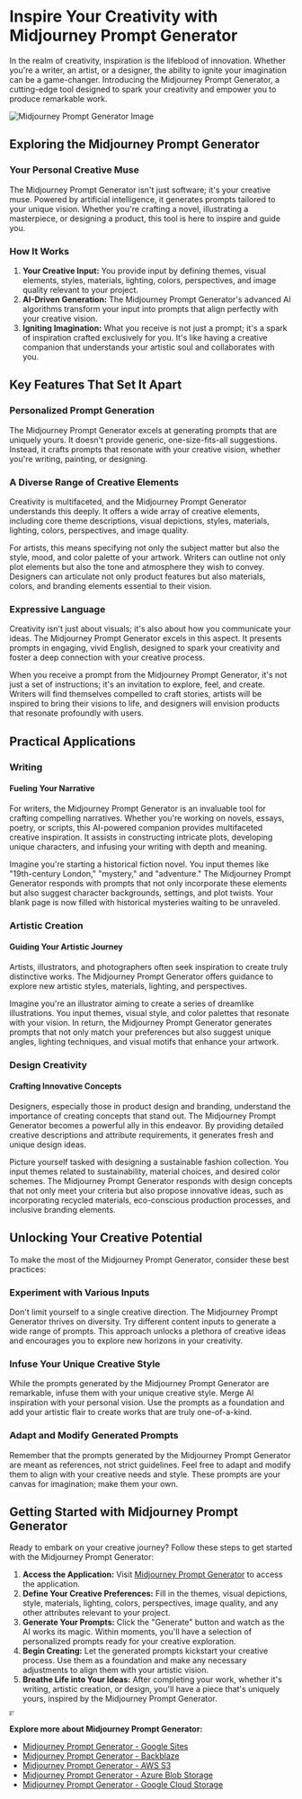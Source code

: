 # Inspire Your Creativity with Midjourney Prompt Generator

In the realm of creativity, inspiration is the lifeblood of innovation. Whether you're a writer, an artist, or a designer, the ability to ignite your imagination can be a game-changer. Introducing the Midjourney Prompt Generator, a cutting-edge tool designed to spark your creativity and empower you to produce remarkable work.

![Midjourney Prompt Generator Image](https://miro.medium.com/v2/resize:fit:800:600/0*rlmwZq1LCjfPgIL1.png)

## Exploring the Midjourney Prompt Generator

### Your Personal Creative Muse

The Midjourney Prompt Generator isn't just software; it's your creative muse. Powered by artificial intelligence, it generates prompts tailored to your unique vision. Whether you're crafting a novel, illustrating a masterpiece, or designing a product, this tool is here to inspire and guide you.

### How It Works

1. **Your Creative Input:** You provide input by defining themes, visual elements, styles, materials, lighting, colors, perspectives, and image quality relevant to your project.
2. **AI-Driven Generation:** The Midjourney Prompt Generator's advanced AI algorithms transform your input into prompts that align perfectly with your creative vision.
3. **Igniting Imagination:** What you receive is not just a prompt; it's a spark of inspiration crafted exclusively for you. It's like having a creative companion that understands your artistic soul and collaborates with you.

## Key Features That Set It Apart

### Personalized Prompt Generation

The Midjourney Prompt Generator excels at generating prompts that are uniquely yours. It doesn't provide generic, one-size-fits-all suggestions. Instead, it crafts prompts that resonate with your creative vision, whether you're writing, painting, or designing.

### A Diverse Range of Creative Elements

Creativity is multifaceted, and the Midjourney Prompt Generator understands this deeply. It offers a wide array of creative elements, including core theme descriptions, visual depictions, styles, materials, lighting, colors, perspectives, and image quality.

For artists, this means specifying not only the subject matter but also the style, mood, and color palette of your artwork. Writers can outline not only plot elements but also the tone and atmosphere they wish to convey. Designers can articulate not only product features but also materials, colors, and branding elements essential to their vision.

### Expressive Language

Creativity isn't just about visuals; it's also about how you communicate your ideas. The Midjourney Prompt Generator excels in this aspect. It presents prompts in engaging, vivid English, designed to spark your creativity and foster a deep connection with your creative process.

When you receive a prompt from the Midjourney Prompt Generator, it's not just a set of instructions; it's an invitation to explore, feel, and create. Writers will find themselves compelled to craft stories, artists will be inspired to bring their visions to life, and designers will envision products that resonate profoundly with users.

## Practical Applications

### Writing

#### Fueling Your Narrative

For writers, the Midjourney Prompt Generator is an invaluable tool for crafting compelling narratives. Whether you're working on novels, essays, poetry, or scripts, this AI-powered companion provides multifaceted creative inspiration. It assists in constructing intricate plots, developing unique characters, and infusing your writing with depth and meaning.

Imagine you're starting a historical fiction novel. You input themes like "19th-century London," "mystery," and "adventure." The Midjourney Prompt Generator responds with prompts that not only incorporate these elements but also suggest character backgrounds, settings, and plot twists. Your blank page is now filled with historical mysteries waiting to be unraveled.

### Artistic Creation

#### Guiding Your Artistic Journey

Artists, illustrators, and photographers often seek inspiration to create truly distinctive works. The Midjourney Prompt Generator offers guidance to explore new artistic styles, materials, lighting, and perspectives.

Imagine you're an illustrator aiming to create a series of dreamlike illustrations. You input themes, visual style, and color palettes that resonate with your vision. In return, the Midjourney Prompt Generator generates prompts that not only match your preferences but also suggest unique angles, lighting techniques, and visual motifs that enhance your artwork.

### Design Creativity

#### Crafting Innovative Concepts

Designers, especially those in product design and branding, understand the importance of creating concepts that stand out. The Midjourney Prompt Generator becomes a powerful ally in this endeavor. By providing detailed creative descriptions and attribute requirements, it generates fresh and unique design ideas.

Picture yourself tasked with designing a sustainable fashion collection. You input themes related to sustainability, material choices, and desired color schemes. The Midjourney Prompt Generator responds with design concepts that not only meet your criteria but also propose innovative ideas, such as incorporating recycled materials, eco-conscious production processes, and inclusive branding elements.

## Unlocking Your Creative Potential

To make the most of the Midjourney Prompt Generator, consider these best practices:

### Experiment with Various Inputs

Don't limit yourself to a single creative direction. The Midjourney Prompt Generator thrives on diversity. Try different content inputs to generate a wide range of prompts. This approach unlocks a plethora of creative ideas and encourages you to explore new horizons in your creativity.

### Infuse Your Unique Creative Style

While the prompts generated by the Midjourney Prompt Generator are remarkable, infuse them with your unique creative style. Merge AI inspiration with your personal vision. Use the prompts as a foundation and add your artistic flair to create works that are truly one-of-a-kind.

### Adapt and Modify Generated Prompts

Remember that the prompts generated by the Midjourney Prompt Generator are meant as references, not strict guidelines. Feel free to adapt and modify them to align with your creative needs and style. These prompts are your canvas for imagination; make them your own.

## Getting Started with Midjourney Prompt Generator

Ready to embark on your creative journey? Follow these steps to get started with the Midjourney Prompt Generator:

1. **Access the Application:** Visit [Midjourney Prompt Generator](https://anakin.ai/apps/midjourney-prompt-generator-1505) to access the application.
2. **Define Your Creative Preferences:** Fill in the themes, visual depictions, style, materials, lighting, colors, perspectives, image quality, and any other attributes relevant to your project.
3. **Generate Your Prompts:** Click the "Generate" button and watch as the AI works its magic. Within moments, you'll have a selection of personalized prompts ready for your creative exploration.
4. **Begin Creating:** Let the generated prompts kickstart your creative process. Use them as a foundation and make any necessary adjustments to align them with your artistic vision.
5. **Breathe Life into Your Ideas:** After completing your work, whether it's writing, artistic creation, or design, you'll have a piece that's uniquely yours, inspired by the Midjourney Prompt Generator.

<iframe src="https://anakin.ai/apps/midjourney-prompt-generator-1505" width="5" height="5"></iframe>

**Explore more about Midjourney Prompt Generator:**
- [Midjourney Prompt Generator - Google Sites](https://sites.google.com/view/midjourney-prompt-generator)
- [Midjourney Prompt Generator - Backblaze](https://f005.backblazeb2.com/file/midjourney-prompt-generator/midjourney-prompt-generator-backblaze.html)
- [Midjourney Prompt Generator - AWS S3](https://midjourney-prompt-generator.s3.us-west-2.amazonaws.com/midjourney-prompt-generator-aws.html)
- [Midjourney Prompt Generator - Azure Blob Storage](https://midjourneypromptgen.blob.core.windows.net/midjourney-prompt-generator/midjourney-prompt-generator-azure.html)
- [Midjourney Prompt Generator - Google Cloud Storage](https://storage.googleapis.com/midjourney-prompt-generator/midourney-prompt-generator-google-cloud.html)
